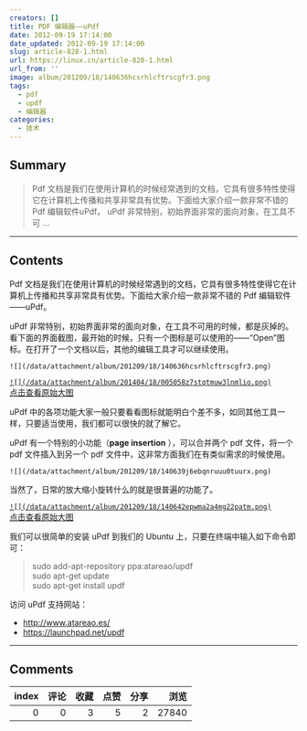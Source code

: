 ```yaml
---
creators: []
title: PDF 编辑器——uPdf
date: 2012-09-19 17:14:00
date_updated: 2012-09-19 17:14:00
slug: article-828-1.html
url: https://linux.cn/article-828-1.html
url_from: ''
image: album/201209/18/140636hcsrhlcftrscgfr3.png
tags:
  - pdf
  - updf
  - 编辑器
categories:
  - 技术
---
```


## Summary

> Pdf 文档是我们在使用计算机的时候经常遇到的文档，它具有很多特性使得它在计算机上传播和共享非常具有优势。下面给大家介绍一款非常不错的 Pdf 编辑软件uPdf。
> uPdf 非常特别，初始界面非常的面向对象，在工具不可  ...

***

<!-- more -->

## Contents

Pdf 文档是我们在使用计算机的时候经常遇到的文档，它具有很多特性使得它在计算机上传播和共享非常具有优势。下面给大家介绍一款非常不错的 Pdf 编辑软件——uPdf。

uPdf 非常特别，初始界面非常的面向对象，在工具不可用的时候，都是灰掉的。看下面的界面截图，最开始的时候，只有一个图标是可以使用的——“Open”图标。在打开了一个文档以后，其他的编辑工具才可以继续使用。

`![](/data/attachment/album/201209/18/140636hcsrhlcftrscgfr3.png)`

[`![](/data/attachment/album/201404/18/005058z7stqtmuw3lnmlio.png)`  
点击查看原始大图](https://img.linux.net.cn/data/attachment/album/201404/18/005058z7stqtmuw3lnmlio.png)

uPdf 中的各项功能大家一般只要看看图标就能明白个差不多，如同其他工具一样，只要适当使用，我们都可以很快的就了解它。

uPdf 有一个特别的小功能（**page insertion** ），可以合并两个 pdf 文件，将一个 pdf 文件插入到另一个 pdf 文件中，这非常方面我们在有类似需求的时候使用。

`![](/data/attachment/album/201209/18/140639j6ebqnruuu0tuurx.png)`

当然了，日常的放大缩小旋转什么的就是很普遍的功能了。

[`![](/data/attachment/album/201209/18/140642epwma2a4mg22patm.png)`  
点击查看原始大图](https://img.linux.net.cn/data/attachment/album/201209/18/140642epwma2a4mg22patm.png)

我们可以很简单的安装 uPdf 到我们的 Ubuntu 上，只要在终端中输入如下命令即可：

> 
> sudo add-apt-repository ppa:atareao/updf  
> sudo apt-get update  
> sudo apt-get install updf
> 
> 
> 

访问 uPdf 支持网站：

* <http://www.atareao.es/>
* <https://launchpad.net/updf>

***

## Comments


|   index |   评论 |   收藏 |   点赞 |   分享 |   浏览 |
|--------:|-------:|-------:|-------:|-------:|-------:|
|       0 |      0 |      3 |      5 |      2 |  27840 |

